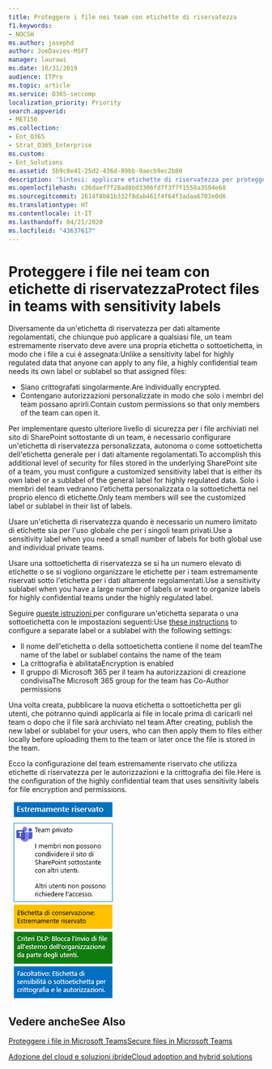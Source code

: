 ```yaml
---
title: Proteggere i file nei team con etichette di riservatezza
f1.keywords:
- NOCSH
ms.author: josephd
author: JoeDavies-MSFT
manager: laurawi
ms.date: 10/31/2019
audience: ITPro
ms.topic: article
ms.service: O365-seccomp
localization_priority: Priority
search.appverid:
- MET150
ms.collection:
- Ent_O365
- Strat_O365_Enterprise
ms.custom:
- Ent_Solutions
ms.assetid: 5b9c8e41-25d2-436d-89bb-9aecb9ec2b80
description: 'Sintesi: applicare etichette di riservatezza per proteggere i file in un team estremamente riservato.'
ms.openlocfilehash: c36daef7f28ad8bd3306fd7f3f7f1558a3594e68
ms.sourcegitcommit: 2614f8b81b332f8dab461f4f64f3adaa6703e0d6
ms.translationtype: HT
ms.contentlocale: it-IT
ms.lasthandoff: 04/21/2020
ms.locfileid: "43637617"
---
```

# <a name="protect-files-in-teams-with-sensitivity-labels"></a><span data-ttu-id="669b3-103">Proteggere i file nei team con etichette di riservatezza</span><span class="sxs-lookup"><span data-stu-id="669b3-103">Protect files in teams with sensitivity labels</span></span>


<span data-ttu-id="669b3-104">Diversamente da un'etichetta di riservatezza per dati altamente regolamentati, che chiunque può applicare a qualsiasi file, un team estremamente riservato deve avere una propria etichetta o sottoetichetta, in modo che i file a cui è assegnata:</span><span class="sxs-lookup"><span data-stu-id="669b3-104">Unlike a sensitivity label for highly regulated data that anyone can apply to any file, a highly confidential team needs its own label or sublabel so that assigned files:</span></span>

- <span data-ttu-id="669b3-105">Siano crittografati singolarmente.</span><span class="sxs-lookup"><span data-stu-id="669b3-105">Are individually encrypted.</span></span>
- <span data-ttu-id="669b3-106">Contengano autorizzazioni personalizzate in modo che solo i membri del team possano aprirli.</span><span class="sxs-lookup"><span data-stu-id="669b3-106">Contain custom permissions so that only members of the team can open it.</span></span>

<span data-ttu-id="669b3-107">Per implementare questo ulteriore livello di sicurezza per i file archiviati nel sito di SharePoint sottostante di un team, è necessario configurare un'etichetta di riservatezza personalizzata, autonoma o come sottoetichetta dell'etichetta generale per i dati altamente regolamentati.</span><span class="sxs-lookup"><span data-stu-id="669b3-107">To accomplish this additional level of security for files stored in the underlying SharePoint site of a team, you must configure a customized sensitivity label that is either its own label or a sublabel of the general label for highly regulated data.</span></span> <span data-ttu-id="669b3-108">Solo i membri del team vedranno l'etichetta personalizzata o la sottoetichetta nel proprio elenco di etichette.</span><span class="sxs-lookup"><span data-stu-id="669b3-108">Only team members will see the customized label or sublabel in their list of labels.</span></span>

<span data-ttu-id="669b3-109">Usare un'etichetta di riservatezza quando è necessario un numero limitato di etichette sia per l'uso globale che per i singoli team privati.</span><span class="sxs-lookup"><span data-stu-id="669b3-109">Use a sensitivity label when you need a small number of labels for both global use and individual private teams.</span></span> 

<span data-ttu-id="669b3-110">Usare una sottoetichetta di riservatezza se si ha un numero elevato di etichette o se si vogliono organizzare le etichette per i team estremamente riservati sotto l'etichetta per i dati altamente regolamentati.</span><span class="sxs-lookup"><span data-stu-id="669b3-110">Use a sensitivity sublabel when you have a large number of labels or want to organize labels for highly confidential teams under the highly regulated label.</span></span>

<span data-ttu-id="669b3-111">Seguire [queste istruzioni ](https://docs.microsoft.com/microsoft-365/compliance/encryption-sensitivity-labels) per configurare un'etichetta separata o una sottoetichetta con le impostazioni seguenti:</span><span class="sxs-lookup"><span data-stu-id="669b3-111">Use [these instructions](https://docs.microsoft.com/microsoft-365/compliance/encryption-sensitivity-labels) to configure a separate label or a sublabel with the following settings:</span></span>

- <span data-ttu-id="669b3-112">Il nome dell'etichetta o della sottoetichetta contiene il nome del team</span><span class="sxs-lookup"><span data-stu-id="669b3-112">The name of the label or sublabel contains the name of the team</span></span>
- <span data-ttu-id="669b3-113">La crittografia è abilitata</span><span class="sxs-lookup"><span data-stu-id="669b3-113">Encryption is enabled</span></span>
- <span data-ttu-id="669b3-114">Il gruppo di Microsoft 365 per il team ha autorizzazioni di creazione condivisa</span><span class="sxs-lookup"><span data-stu-id="669b3-114">The Microsoft 365 group for the team has Co-Author permissions</span></span>

<span data-ttu-id="669b3-115">Una volta creata, pubblicare la nuova etichetta o sottoetichetta per gli utenti, che potranno quindi applicarla ai file in locale prima di caricarli nel team o dopo che il file sarà archiviato nel team.</span><span class="sxs-lookup"><span data-stu-id="669b3-115">After creating, publish the new label or sublabel for your users, who can then apply them to files either locally before uploading them to the team or later once the file is stored in the team.</span></span>

<span data-ttu-id="669b3-116">Ecco la configurazione del team estremamente riservato che utilizza etichette di riservatezza per le autorizzazioni e la crittografia dei file.</span><span class="sxs-lookup"><span data-stu-id="669b3-116">Here is the configuration of the highly confidential team that uses sensitivity labels for file encryption and permissions.</span></span>

![Protezione di base per un team pubblico.](../../media/highly-confidential-team-dlp-sensitivity-labels.png)


## <a name="see-also"></a><span data-ttu-id="669b3-118">Vedere anche</span><span class="sxs-lookup"><span data-stu-id="669b3-118">See Also</span></span>

[<span data-ttu-id="669b3-119">Proteggere i file in Microsoft Teams</span><span class="sxs-lookup"><span data-stu-id="669b3-119">Secure files in Microsoft Teams</span></span>](secure-files-in-teams.md)
  
[<span data-ttu-id="669b3-120">Adozione del cloud e soluzioni ibride</span><span class="sxs-lookup"><span data-stu-id="669b3-120">Cloud adoption and hybrid solutions</span></span>](https://docs.microsoft.com/office365/enterprise/cloud-adoption-and-hybrid-solutions)
